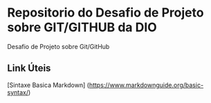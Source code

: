 # Repositorio do Desafio de Projeto sobre GIT/GITHUB da DIO
Desafio de Projeto sobre Git/GitHub

## Link Úteis 
[Sintaxe Basica Markdown] (https://www.markdownguide.org/basic-syntax/)
